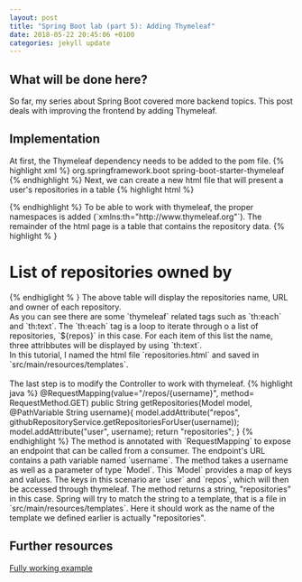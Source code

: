 ```yaml
---
layout: post
title: "Spring Boot lab (part 5): Adding Thymeleaf"
date: 2018-05-22 20:45:06 +0100
categories: jekyll update
---
```


## What will be done here?
So far, my series about Spring Boot covered more backend topics. This post deals with improving the frontend by adding Thymeleaf.

## Implementation
At first, the Thymeleaf dependency needs to be added to the pom file.
{% highlight xml %}
<dependency>
  <groupId>org.springframework.boot</groupId>
  <artifactId>spring-boot-starter-thymeleaf</artifactId>
</dependency>
{% endhighlight %}
Next, we can create a new html file that will present a user's repositories in a table 
{% highlight html %}
<DOCTYPE html>
<html lang="en" xmlns:th="http://www.thymeleaf.org">
{% endhighlight %}
To be able to work with thymeleaf, the proper namespaces is added (`xmlns:th="http://www.thymeleaf.org"`).
The remainder of the html page is a table that contains the repository data.
{% highlight % }
<h1>List of repositories owned by <span th:utext="${user}"></span></h1>
{% endhiglight % }
The above table will display the repositories name, URL and owner of each repository.<br/>
As you can see there are some `thymeleaf` related tags such as `th:each` and `th:text`. The `th:each` tag is a loop to iterate through o a list of repositories, `${repos}` in this case. For each item of this list the name, three attribbutes will be displayed by using `th:text`.<br/>
In this tutorial, I named the html file `repositories.html` and saved in `src/main/resources/templates`.<br/>
<br/>
The last step is to modify the Controller to work with thymeleaf.
{% highlight java %}
@RequestMapping(value="/repos/{username}", method= RequestMethod.GET)
public String getRepositories(Model model, @PathVariable String username){
  model.addAttribute("repos", githubRepositoryService.getRepositoriesForUser(username));
  model.addAttribute("user", username);
  return "repositories";
}
{% endhighlight %}
The method is annotated with `RequestMapping` to expose an endpoint that can be called from a consumer. The endpoint's URL contains a path variable named `username`.
The method takes a username as well as a parameter of type `Model`. This `Model` provides a map of keys and values. The keys in this scenario are `user` and `repos`, which will then be accessed through thymeleaf.  
The method returns a string, "repositories" in this case. Spring will try to match the string to a template, that is a file in `src/main/resources/templates`. Here it should work as the name of the template we defined earlier is actually "repositories".  

## Further resources
[Fully working example](https://github.com/mbaeumer/springboot-lab/tree/master/part5-tymeleaf)
